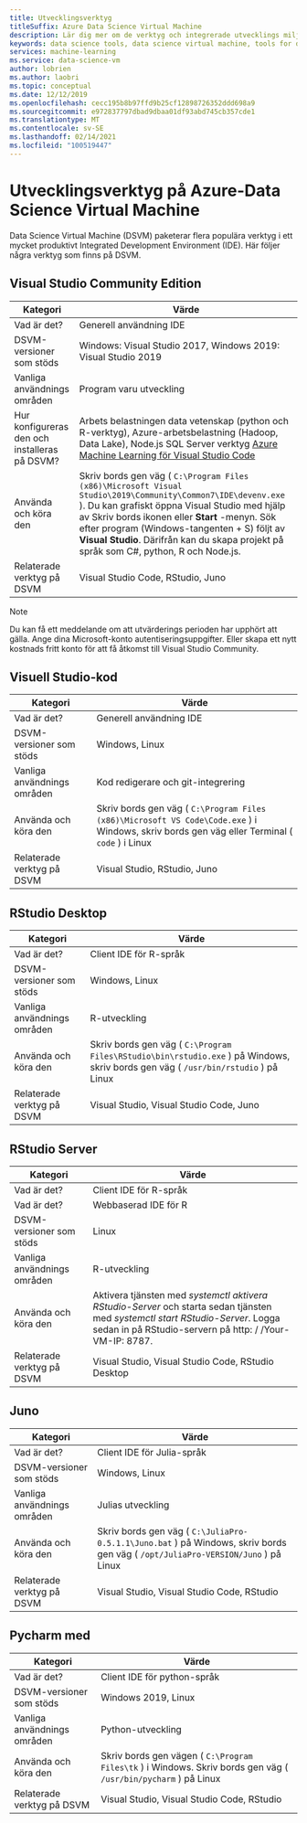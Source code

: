 ```yaml
---
title: Utvecklingsverktyg
titleSuffix: Azure Data Science Virtual Machine
description: Lär dig mer om de verktyg och integrerade utvecklings miljöer som är tillgängliga på Data Science Virtual Machine.
keywords: data science tools, data science virtual machine, tools for data science, linux data science
services: machine-learning
ms.service: data-science-vm
author: lobrien
ms.author: laobri
ms.topic: conceptual
ms.date: 12/12/2019
ms.openlocfilehash: cecc195b8b97ffd9b25cf12898726352ddd698a9
ms.sourcegitcommit: e972837797dbad9dbaa01df93abd745cb357cde1
ms.translationtype: MT
ms.contentlocale: sv-SE
ms.lasthandoff: 02/14/2021
ms.locfileid: "100519447"
---
```

# <a name="development-tools-on-the-azure-data-science-virtual-machine"></a>Utvecklingsverktyg på Azure-Data Science Virtual Machine

Data Science Virtual Machine (DSVM) paketerar flera populära verktyg i ett mycket produktivt Integrated Development Environment (IDE). Här följer några verktyg som finns på DSVM.

## <a name="visual-studio-community-edition"></a>Visual Studio Community Edition

| Kategori | Värde |
| ------------- | ------------- |
| Vad är det?   | Generell användning IDE      |
| DSVM-versioner som stöds      | Windows: Visual Studio 2017, Windows 2019: Visual Studio 2019      |
| Vanliga användnings områden      | Program varu utveckling    |
| Hur konfigureras den och installeras på DSVM?      | Arbets belastningen data vetenskap (python och R-verktyg), Azure-arbetsbelastning (Hadoop, Data Lake), Node.js SQL Server verktyg [Azure Machine Learning för Visual Studio Code](https://github.com/Microsoft/vs-tools-for-ai)    |
| Använda och köra den      | Skriv bords gen väg ( `C:\Program Files (x86)\Microsoft Visual Studio\2019\Community\Common7\IDE\devenv.exe` ). Du kan grafiskt öppna Visual Studio med hjälp av Skriv bords ikonen eller **Start** -menyn. Sök efter program (Windows-tangenten + S) följt av **Visual Studio**. Därifrån kan du skapa projekt på språk som C#, python, R och Node.js.   |
| Relaterade verktyg på DSVM      |     Visual Studio Code, RStudio, Juno  |

> [!NOTE]
> Du kan få ett meddelande om att utvärderings perioden har upphört att gälla. Ange dina Microsoft-konto autentiseringsuppgifter. Eller skapa ett nytt kostnads fritt konto för att få åtkomst till Visual Studio Community.

## <a name="visual-studio-code"></a>Visuell Studio-kod 

| Kategori | Värde |
| ------------- | ------------- |
| Vad är det?   | Generell användning IDE      |
| DSVM-versioner som stöds      | Windows, Linux     |
| Vanliga användnings områden      | Kod redigerare och git-integrering   |
| Använda och köra den      | Skriv bords gen väg ( `C:\Program Files (x86)\Microsoft VS Code\Code.exe` ) i Windows, skriv bords gen väg eller Terminal ( `code` ) i Linux    |
| Relaterade verktyg på DSVM      |     Visual Studio, RStudio, Juno  |

## <a name="rstudio-desktop"></a>RStudio Desktop

| Kategori | Värde |
| ------------- | ------------- |
| Vad är det?   | Client IDE för R-språk   |
| DSVM-versioner som stöds      | Windows, Linux      |
| Vanliga användnings områden      |  R-utveckling     |
| Använda och köra den      | Skriv bords gen väg ( `C:\Program Files\RStudio\bin\rstudio.exe` ) på Windows, skriv bords gen väg ( `/usr/bin/rstudio` ) på Linux      |
| Relaterade verktyg på DSVM      |   Visual Studio, Visual Studio Code, Juno      |

## <a name="rstudio-server"></a>RStudio Server

| Kategori | Värde |
| ------------- | ------------- |
| Vad är det?   | Client IDE för R-språk   |
| Vad är det?   | Webbaserad IDE för R    |
| DSVM-versioner som stöds      | Linux      |
| Vanliga användnings områden      |  R-utveckling     |
| Använda och köra den      | Aktivera tjänsten med _systemctl aktivera RStudio-Server_ och starta sedan tjänsten med _systemctl start RStudio-Server_. Logga sedan in på RStudio-servern på http: \/ /Your-VM-IP: 8787.       |
| Relaterade verktyg på DSVM      |   Visual Studio, Visual Studio Code, RStudio Desktop      |

## <a name="juno"></a>Juno 

| Kategori | Värde |
| ------------- | ------------- |
| Vad är det?   | Client IDE för Julia-språk   |
| DSVM-versioner som stöds      | Windows, Linux      |
| Vanliga användnings områden      |  Julias utveckling     |
| Använda och köra den      | Skriv bords gen väg ( `C:\JuliaPro-0.5.1.1\Juno.bat` ) på Windows, skriv bords gen väg ( `/opt/JuliaPro-VERSION/Juno` ) på Linux      |
| Relaterade verktyg på DSVM      |   Visual Studio, Visual Studio Code, RStudio      |

## <a name="pycharm"></a>Pycharm med

| Kategori | Värde |
| ------------- | ------------- |
| Vad är det?   | Client IDE för python-språk    |
| DSVM-versioner som stöds      | Windows 2019, Linux      |
| Vanliga användnings områden      |  Python-utveckling     |
| Använda och köra den      | Skriv bords gen vägen ( `C:\Program Files\tk` ) i Windows. Skriv bords gen väg ( `/usr/bin/pycharm` ) på Linux      |
| Relaterade verktyg på DSVM      |   Visual Studio, Visual Studio Code, RStudio      |

